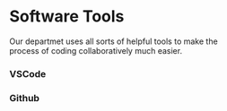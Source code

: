 # Software Tools

Our departmet uses all sorts of helpful tools to make the  
process of coding collaboratively much easier.

### VSCode

### Github

